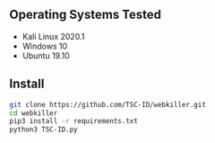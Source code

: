 ## Operating Systems Tested
- Kali Linux 2020.1
- Windows 10
- Ubuntu 19.10


## Install
```bash
git clone https://github.com/TSC-ID/webkiller.git
cd webkiller
pip3 install -r requirements.txt
python3 TSC-ID.py 
```